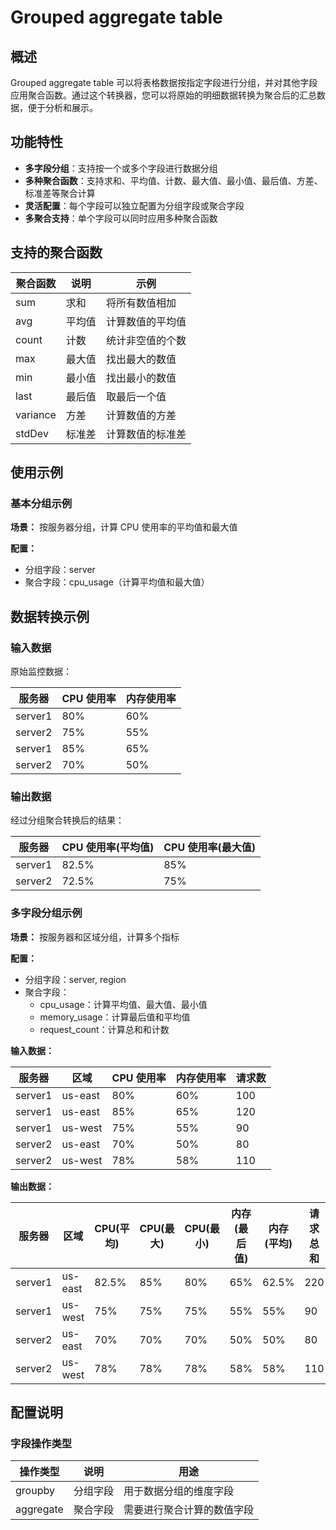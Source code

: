 # Grouped aggregate table

## 概述

Grouped aggregate table 可以将表格数据按指定字段进行分组，并对其他字段应用聚合函数。通过这个转换器，您可以将原始的明细数据转换为聚合后的汇总数据，便于分析和展示。

## 功能特性

- **多字段分组**：支持按一个或多个字段进行数据分组
- **多种聚合函数**：支持求和、平均值、计数、最大值、最小值、最后值、方差、标准差等聚合计算
- **灵活配置**：每个字段可以独立配置为分组字段或聚合字段
- **多聚合支持**：单个字段可以同时应用多种聚合函数

## 支持的聚合函数

| 聚合函数 | 说明   | 示例             |
| -------- | ------ | ---------------- |
| sum      | 求和   | 将所有数值相加   |
| avg      | 平均值 | 计算数值的平均值 |
| count    | 计数   | 统计非空值的个数 |
| max      | 最大值 | 找出最大的数值   |
| min      | 最小值 | 找出最小的数值   |
| last     | 最后值 | 取最后一个值     |
| variance | 方差   | 计算数值的方差   |
| stdDev   | 标准差 | 计算数值的标准差 |

## 使用示例

### 基本分组示例

**场景：** 按服务器分组，计算 CPU 使用率的平均值和最大值

**配置：**

- 分组字段：server
- 聚合字段：cpu_usage（计算平均值和最大值）

## 数据转换示例

### 输入数据

原始监控数据：

| 服务器  | CPU 使用率 | 内存使用率 |
| ------- | ---------- | ---------- |
| server1 | 80%        | 60%        |
| server2 | 75%        | 55%        |
| server1 | 85%        | 65%        |
| server2 | 70%        | 50%        |

### 输出数据

经过分组聚合转换后的结果：

| 服务器  | CPU 使用率(平均值) | CPU 使用率(最大值) |
| ------- | ------------------ | ------------------ |
| server1 | 82.5%              | 85%                |
| server2 | 72.5%              | 75%                |

### 多字段分组示例

**场景：** 按服务器和区域分组，计算多个指标

**配置：**

- 分组字段：server, region
- 聚合字段：
  - cpu_usage：计算平均值、最大值、最小值
  - memory_usage：计算最后值和平均值
  - request_count：计算总和和计数

**输入数据：**

| 服务器  | 区域    | CPU 使用率 | 内存使用率 | 请求数 |
| ------- | ------- | ---------- | ---------- | ------ |
| server1 | us-east | 80%        | 60%        | 100    |
| server1 | us-east | 85%        | 65%        | 120    |
| server1 | us-west | 75%        | 55%        | 90     |
| server2 | us-east | 70%        | 50%        | 80     |
| server2 | us-west | 78%        | 58%        | 110    |

**输出数据：**

| 服务器  | 区域    | CPU(平均) | CPU(最大) | CPU(最小) | 内存(最后值) | 内存(平均) | 请求总和 | 请求计数 |
| ------- | ------- | --------- | --------- | --------- | ------------ | ---------- | -------- | -------- |
| server1 | us-east | 82.5%     | 85%       | 80%       | 65%          | 62.5%      | 220      | 2        |
| server1 | us-west | 75%       | 75%       | 75%       | 55%          | 55%        | 90       | 1        |
| server2 | us-east | 70%       | 70%       | 70%       | 50%          | 50%        | 80       | 1        |
| server2 | us-west | 78%       | 78%       | 78%       | 58%          | 58%        | 110      | 1        |

## 配置说明

### 字段操作类型

| 操作类型  | 说明     | 用途                       |
| --------- | -------- | -------------------------- |
| groupby   | 分组字段 | 用于数据分组的维度字段     |
| aggregate | 聚合字段 | 需要进行聚合计算的数值字段 |
